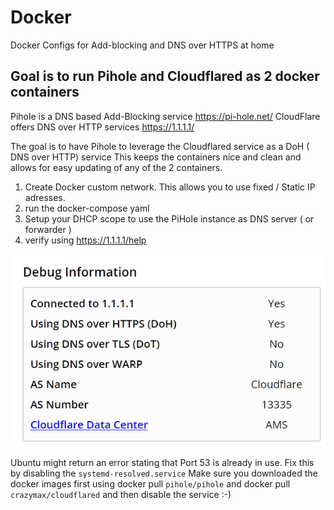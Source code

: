 # Docker
Docker Configs for Add-blocking and DNS over HTTPS at home

## Goal is to run Pihole and Cloudflared as 2 docker containers


Pihole is a DNS based Add-Blocking service https://pi-hole.net/ 
CloudFlare offers DNS over HTTP services https://1.1.1.1/

The goal is to have Pihole to leverage the Cloudflared service as a DoH ( DNS over HTTP) service 
This keeps the containers nice and clean and allows for easy updating of any of the 2 containers.

1. Create Docker custom network. This allows you to use fixed / Static IP adresses.
2. run the docker-compose yaml
3. Setup your DHCP scope to use the PiHole instance as DNS server ( or forwarder )
4. verify using https://1.1.1.1/help

![Screenshot](https://github.com/verboompj/Docker/blob/master/Pictures/1.1.1.1.PNG)


Ubuntu might return an error stating that Port 53 is already in use. Fix this by disabling the `systemd-resolved.service`
Make sure you downloaded the docker images first using docker pull `pihole/pihole` and docker pull `crazymax/cloudflared` and then disable the service :-) 

